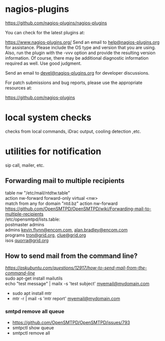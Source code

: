 # nagios-plugins
https://github.com/nagios-plugins/nagios-plugins

You can check for the latest plugins at:

https://www.nagios-plugins.org/
Send an email to help@nagios-plugins.org for assistance. Please include the OS type and version that you are using. Also, run the plugin with the -vvv option and provide the resulting version information. Of course, there may be additional diagnostic information required as well. Use good judgment.

Send an email to devel@nagios-plugins.org for developer discussions.

For patch submissions and bug reports, please use the appropriate resources at:

https://github.com/nagios-plugins

# local system checks
checks from local commands, iDrac output, cooling detection ,etc.

# utilities for notification
sip call, mailer, etc.
## Forwarding mail to multiple recipients
table nw "/etc/mail/ntdtw.table" <br>
action nw-forward forward-only virtual \<nw\> <br>
match from any for domain "ntd.bz" action nw-forward <br>
https://github.com/OpenSMTPD/OpenSMTPD/wiki/Forwarding-mail-to-multiple-recipients <br>
 /etc/opensmtpd/lists.table: <br>
 postmaster admins <br>
 admins kevin.flynn@encom.com, alan.bradley@encom.com <br>
 programs tron@grid.org, clue@grid.org <br>
 isos quorra@grid.org <br>
## How to send mail from the command line?
<i>https://askubuntu.com/questions/12917/how-to-send-mail-from-the-command-line</i><br>
sudo apt-get install mailutils <br>
echo "test message" | mailx -s 'test subject' myemail@mydomain.com
 - sudo apt install mtr
 - mtr -r | mail -s 'mtr report' myemail@mydomain.com
### smtpd remove all queue
 - https://github.com/OpenSMTPD/OpenSMTPD/issues/793
 - smtpctl show queue
 - smtpctl remove all

